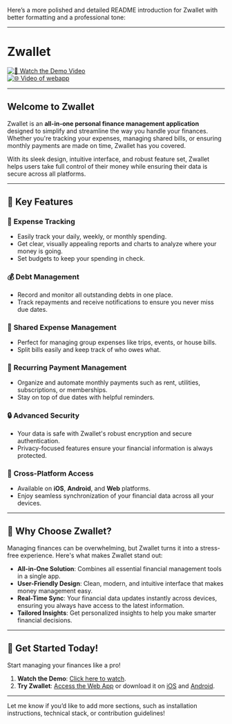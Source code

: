 Here’s a more polished and detailed README introduction for Zwallet with better formatting and a professional tone:

---

# Zwallet  

[![🎥 Watch the Demo Video](https://img.shields.io/badge/🎥_Watch_Demo-Click_Here-blue?style=for-the-badge)](https://www.youtube.com/watch?v=DEMO_VIDEO_ID)  
<a href="https://example.com">
    <img src="[your-image-url.jpg](https://youtu.be/Z62gVtr6eT8)" alt="🌐 Video of webapp">
</a>

---

## Welcome to Zwallet  

Zwallet is an **all-in-one personal finance management application** designed to simplify and streamline the way you handle your finances. Whether you're tracking your expenses, managing shared bills, or ensuring monthly payments are made on time, Zwallet has you covered.  

With its sleek design, intuitive interface, and robust feature set, Zwallet helps users take full control of their money while ensuring their data is secure across all platforms.  

---

## 🌟 **Key Features**  

### 🔢 **Expense Tracking**  
- Easily track your daily, weekly, or monthly spending.  
- Get clear, visually appealing reports and charts to analyze where your money is going.  
- Set budgets to keep your spending in check.  

### 💰 **Debt Management**  
- Record and monitor all outstanding debts in one place.  
- Track repayments and receive notifications to ensure you never miss due dates.  

### 🤝 **Shared Expense Management**  
- Perfect for managing group expenses like trips, events, or house bills.  
- Split bills easily and keep track of who owes what.  

### 📅 **Recurring Payment Management**  
- Organize and automate monthly payments such as rent, utilities, subscriptions, or memberships.  
- Stay on top of due dates with helpful reminders.  

### 🔒 **Advanced Security**  
- Your data is safe with Zwallet's robust encryption and secure authentication.  
- Privacy-focused features ensure your financial information is always protected.  

### 📱 **Cross-Platform Access**  
- Available on **iOS**, **Android**, and **Web** platforms.  
- Enjoy seamless synchronization of your financial data across all your devices.  

---

## 🎯 **Why Choose Zwallet?**  

Managing finances can be overwhelming, but Zwallet turns it into a stress-free experience. Here's what makes Zwallet stand out:  
- **All-in-One Solution**: Combines all essential financial management tools in a single app.  
- **User-Friendly Design**: Clean, modern, and intuitive interface that makes money management easy.  
- **Real-Time Sync**: Your financial data updates instantly across devices, ensuring you always have access to the latest information.  
- **Tailored Insights**: Get personalized insights to help you make smarter financial decisions.  

---

## 🚀 **Get Started Today!**  

Start managing your finances like a pro!  
1. **Watch the Demo**: [Click here to watch](https://www.youtube.com/watch?v=DEMO_VIDEO_ID).  
2. **Try Zwallet**: [Access the Web App](https://your-web-app-link.com) or download it on [iOS](#) and [Android](#).  

---

Let me know if you’d like to add more sections, such as installation instructions, technical stack, or contribution guidelines!
